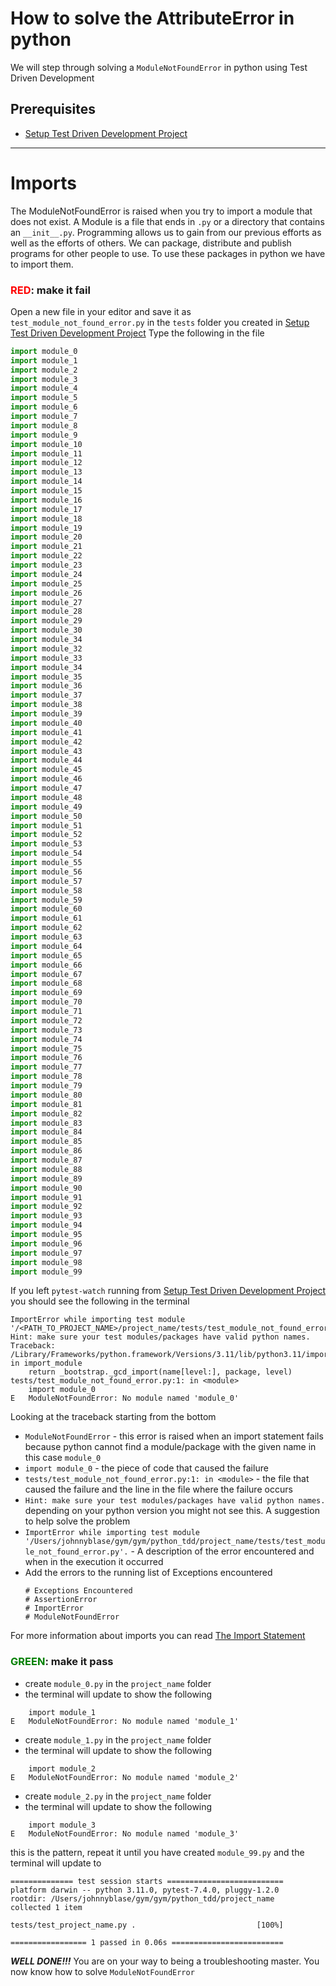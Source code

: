# How to solve the AttributeError in python

We will step through solving a `ModuleNotFoundError` in python using Test Driven Development

## Prerequisites

- [Setup Test Driven Development Project](./TDD_SETUP.md)

---

# Imports

The ModuleNotFoundError is raised when you try to import a module that does not exist.
A Module is a file that ends in `.py` or a directory that contains an `__init__.py`.
Programming allows us to gain from our previous efforts as well as the efforts of others.
We can package, distribute and publish programs for other people to use.
To use these packages in python we have to import them.

### <span style="color:red">**RED**</span>: make it fail

Open a new file in your editor and save it as `test_module_not_found_error.py` in the `tests` folder you created in [Setup Test Driven Development Project](./TDD_SETUP.md)
Type the following in the file

```python
import module_0
import module_1
import module_2
import module_3
import module_4
import module_5
import module_6
import module_7
import module_8
import module_9
import module_10
import module_11
import module_12
import module_13
import module_14
import module_15
import module_16
import module_17
import module_18
import module_19
import module_20
import module_21
import module_22
import module_23
import module_24
import module_25
import module_26
import module_27
import module_28
import module_29
import module_30
import module_34
import module_32
import module_33
import module_34
import module_35
import module_36
import module_37
import module_38
import module_39
import module_40
import module_41
import module_42
import module_43
import module_44
import module_45
import module_46
import module_47
import module_48
import module_49
import module_50
import module_51
import module_52
import module_53
import module_54
import module_55
import module_56
import module_57
import module_58
import module_59
import module_60
import module_61
import module_62
import module_63
import module_64
import module_65
import module_66
import module_67
import module_68
import module_69
import module_70
import module_71
import module_72
import module_73
import module_74
import module_75
import module_76
import module_77
import module_78
import module_79
import module_80
import module_81
import module_82
import module_83
import module_84
import module_85
import module_86
import module_87
import module_88
import module_89
import module_90
import module_91
import module_92
import module_93
import module_94
import module_95
import module_96
import module_97
import module_98
import module_99
```

If you left `pytest-watch` running from [Setup Test Driven Development Project](./TDD_SETUP.md) you should see the following in the terminal

```shell
ImportError while importing test module '/<PATH_TO_PROJECT_NAME>/project_name/tests/test_module_not_found_error.py'.
Hint: make sure your test modules/packages have valid python names.
Traceback:
/Library/Frameworks/python.framework/Versions/3.11/lib/python3.11/importlib/__init__.py:126: in import_module
    return _bootstrap._gcd_import(name[level:], package, level)
tests/test_module_not_found_error.py:1: in <module>
    import module_0
E   ModuleNotFoundError: No module named 'module_0'
```

Looking at the traceback starting from the bottom

- `ModuleNotFoundError` - this error is raised when an import statement fails because python cannot find a module/package with the given name in this case `module_0`
- `import module_0` - the piece of code that caused the failure
- `tests/test_module_not_found_error.py:1: in <module>` - the file that caused the failure and the line in the file where the failure occurs
- `Hint: make sure your test modules/packages have valid python names.` depending on your python version you might not see this. A suggestion to help solve the problem
- `ImportError while importing test module '/Users/johnnyblase/gym/gym/python_tdd/project_name/tests/test_module_not_found_error.py'.` - A description of the error encountered and when in the execution it occurred
- Add the errors to the running list of Exceptions encountered
    ```
    # Exceptions Encountered
    # AssertionError
    # ImportError
    # ModuleNotFoundError
    ```
For more information about imports you can read [The Import Statement](https://docs.python.org/3/reference/simple_stmts.html#import)

### <span style="color:green">**GREEN**</span>: make it pass

- create `module_0.py` in the `project_name` folder
- the terminal will update to show the following

```shell
    import module_1
E   ModuleNotFoundError: No module named 'module_1'
```

- create `module_1.py` in the `project_name` folder
- the terminal will update to show the following

```shell
    import module_2
E   ModuleNotFoundError: No module named 'module_2'
```

- create `module_2.py` in the `project_name` folder
- the terminal will update to show the following

```shell
    import module_3
E   ModuleNotFoundError: No module named 'module_3'
```

this is the pattern, repeat it until you have created `module_99.py` and the terminal will update to

```shell
============== test session starts ==========================
platform darwin -- python 3.11.0, pytest-7.4.0, pluggy-1.2.0
rootdir: /Users/johnnyblase/gym/gym/python_tdd/project_name
collected 1 item

tests/test_project_name.py .                           [100%]

================= 1 passed in 0.06s =========================
```

***WELL DONE!!!***
You are on your way to being a troubleshooting master.
You now know how to solve `ModuleNotFoundError`